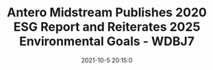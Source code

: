 ---
"title": "Antero Midstream Publishes 2020 ESG Report and Reiterates 2025 Environmental Goals - WDBJ7"
"date": "2021-10-5 20:15:0"
"feed_name": "GOOGLENEWSDRILLING"
"feed_website": "https://news.google.com/search?q=drilling%2Bincident&hl=en-US&gl=US&ceid=US:en"
"feed_rss": "https://news.google.com/rss/search?q=drilling%2Bincident&hl=en-US&gl=US&ceid=US:en"
"link": "https://www.wdbj7.com/prnewswire/2021/10/05/antero-midstream-publishes-2020-esg-report-reiterates-2025-environmental-goals/"
"source": "{'href': 'https://www.wdbj7.com', 'title': 'WDBJ7'}"
"file": "_posts/2021-1-1-ba10bd96923a489d99a62edb9008eab50c114085.md"
"accident": "0"
"drilling": "0"
"dead": "0"
"injured": "0"
"arrested": "0"
"place": "unknown place"
"where": "unknown site"
"causes": "unknown"
"place_uri": "unknown place"
---